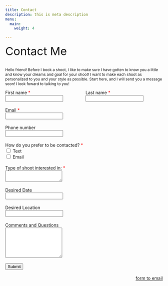 ```yaml
---
title: Contact
description: this is meta description
menu:
  main:
    weight: 4

---
```

<form method="post" action="//submit.form" onSubmit="return validateForm();">  
<div style="max-width: 400px;">  
</div>  
<div style="padding-bottom: 18px;font-size : 36px;">Contact Me</div>  
<p style="max-width : 600px;font-size : 12px;">Hello friend! Before I book a shoot, I like to make sure I have gotten to know you a little and know your dreams and goal for your shoot! I want to make each shoot as personalized to you and your style as possible. Start here, and I will send you a message soon! I look foward to talking to you!</p>  
<div style="display: flex; padding-bottom: 18px;max-width : 550px;">  
<div style=" margin-left: 0; margin-right: 1%; width: 49%;">First name<span style="color: red;"> *</span><br/>  
<input type="text" id="data_2" name="data_2" style="max-width: 100%;" class="form-control"/>  
</div>  
<div style=" margin-left: 1%; margin-right: 0; width: 49%;">Last name<span style="color: red;"> *</span><br/>  
<input type="text" id="data_3" name="data_3" style="max-width: 100%;" class="form-control"/>  
</div>  
</div><div style="padding-bottom: 18px;">Email<span style="color: red;"> *</span><br/>  
<input type="text" id="data_4" name="data_4" style="max-width : 550px;" class="form-control"/>  
</div>  
<div style="padding-bottom: 18px;">Phone number<br/>  
<input type="text" id="data_5" name="data_5" style="max-width : 550px;" class="form-control"/>  
</div>  
<div style="padding-bottom: 18px;">How do you prefer to be contacted?<span style="color: red;"> *</span><br/>  
<span><input type="checkbox" id="data_12_0" name="data_12" value="Text"/> Text</span><br/>  
<span><input type="checkbox" id="data_12_1" name="data_12" value="Email"/> Email</span><br/>  
</div>  
<div style="padding-bottom: 18px;">Type of shoot interested in:<span style="color: red;"> *</span><br/>  
<textarea id="data_13" false name="data_13" style="max-width : 450px;" rows="2" class="form-control"></textarea>  
</div>  
<div style="padding-bottom: 18px;">Desired Date<br/>  
<input type="text" id="data_14" name="data_14" style="max-width : 450px;" class="form-control"/>  
</div>  
<div style="padding-bottom: 18px;">Desired Location<br/>  
<input type="text" id="data_15" name="data_15" style="max-width : 450px;" class="form-control"/>  
</div>  
<div style="padding-bottom: 18px;">Comments and Questions<br/>  
<textarea id="data_11" false name="data_11" style="max-width : 550px;" rows="6" class="form-control"></textarea>  
</div>  
<div style="padding-bottom: 18px;"><input name="skip_Submit" value="Submit" type="submit"/></div>  
<div>  
<div style="float:right"><a href="[https://www.100forms.com](https://www.100forms.com "https://www.100forms.com")" id="lnk100" title="form to email">form to email</a></div>  
<script src="[https://www.100forms.com/js/FORMKEY:72UM3XRW3J6L](https://www.100forms.com/js/FORMKEY:72UM3XRW3J6L "https://www.100forms.com/js/FORMKEY:72UM3XRW3J6L")" type="text/javascript"></script>  
</div>  
</form>  
  
<script type="text/javascript">  
function validateForm() {  
if (isEmpty(document.getElementById('data_2').value.trim())) {  
alert('First name is required!');  
return false;  
}  
if (isEmpty(document.getElementById('data_3').value.trim())) {  
alert('Last name is required!');  
return false;  
}  
if (isEmpty(document.getElementById('data_4').value.trim())) {  
alert('Email is required!');  
return false;  
}  
if (!validateEmail(document.getElementById('data_4').value.trim())) {  
alert('Email must be a valid email address!');  
return false;  
}  
if (!document.getElementById('data_12_0').checked && !document.getElementById('data_12_1').checked ) {  
alert('How do you prefer to be contacted? is required!');  
return false;}  
if (isEmpty(document.getElementById('data_13').value.trim())) {  
alert('Type of shoot interested in: is required!');  
return false;  
}  
return true;  
}  
function isEmpty(str) { return (str.length === 0 || !str.trim()); }  
function validateEmail(email) {  
var re = /^(\[\\w-\]+(?:\\.\[\\w-\]+)*)@((?:\[\\w-\]+\\.)*\\w\[\\w-\]{0,66})\\.(\[a-z\]{2,15}(?:\\.\[a-z\]{2})?)$/i;  
return isEmpty(email) || re.test(email);  
}  
</script>